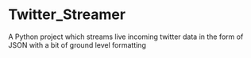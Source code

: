 # Twitter_Streamer
A Python project which streams live incoming twitter data in the form of JSON with a bit of ground level formatting
